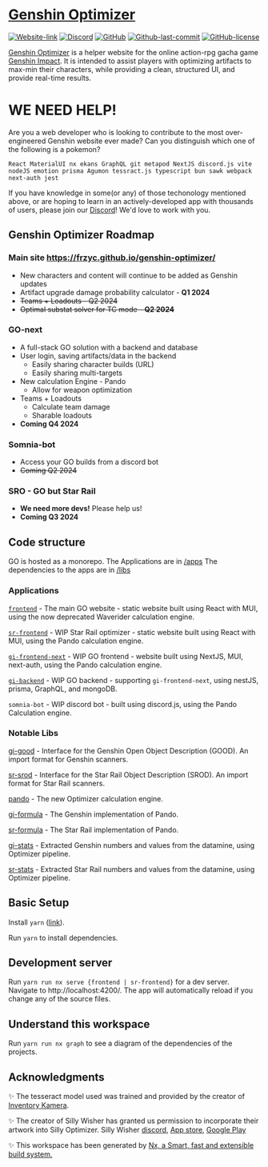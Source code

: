 # [Genshin Optimizer](https://frzyc.github.io/genshin-optimizer)

<a href="https://frzyc.github.io/genshin-optimizer"><img alt="Website-link" src="https://img.shields.io/website?logo=data%3Aimage%2Fpng%3Bbase64%2CiVBORw0KGgoAAAANSUhEUgAAACAAAAAgCAMAAABEpIrGAAAABGdBTUEAALGPC%2FxhBQAAACBjSFJNAAB6JgAAgIQAAPoAAACA6AAAdTAAAOpgAAA6mAAAF3CculE8AAACEFBMVEUbJjsbJjsbJjsbJjsbJjsaJToYIzgXIzgZJDoXIjgZJDksNkpZYXB6gI2HjZh9g49fZ3UyPE82QFJianh%2FhZF4f4tWXm0qNEhfZ3bMztP3%2BPj%2F%2F%2F%2F6%2BvrW2Nxwd4QfKT4aJTsjLkLd3uH7%2B%2Fv29vfIys9bY3JeZnTr7O719vd0e4gdKD2Mkpz8%2FPzp6u1cY3MrNUnKzNHe3%2BI6Q1UYIzlPWGju7%2FEsNklaYnH5%2Bfqjp7Bka3mAhpLj5ef%2B%2Fv%2BYnabm5%2BmCiJRja3mfpK34%2BPn4%2BfldZXSDiZTDxssmMEQWIjd%2BhJChpq4jLULCxcuEipUXIje%2BwceIjpmZnqidoapVXm339%2Fi0uL%2FT1dkYJDmWm6Weo6yXnKZSWmr19va4u8IeKT5XX26QlqClqbL19fZXX28wOk1sc4FxeIUtN0ocJzxFTl%2BssLixtLywtLuztr2CiJMdKDwsN0oVITZdZXP8%2Ff27vsRcZHP6%2BvsWITZWXm7m6Orx8vP%2B%2Fv4mMUU%2FSFpQWWman6icoKpVXW329%2Fi1uL%2BVmqSgpK3Aw8kkLkJ6gY2ip68iLUG8v8WJj5r3%2BPmcoapeZnV5gIzg4eR2fYnMz9M7RVfw8fJhaXju7%2FCRlqD9%2Ff3s7e9ka3rQ09f7%2B%2Fza3N91fIggKj8lL0SFi5bg4uVgZ3YvOUyAh5KOlJ5kbHo1P1I6Q1Zob32GjJeOk57Yu9OOAAAABHRSTlMRiev6VTBHSgAAAAFiS0dEGwJg1KQAAAAHdElNRQflCBsRHiYmncirAAACC0lEQVQ4y2NgYGRiwQmYGBkYGJmBDFY2diBkhYlzsLOzcYK5zIwMIP1c3Dy8fPwCghxgaVZWIWERPlExcS6QGQwgIQlJKWlpaRlZOXkFoLyiiJIykKuiqgaSAyrgUteQhgBNLaCx2jq6UK6ePhdIAauBIYgHFjUy5jIxNYNzDc1ZgQrYLIDmW1pZ29hKS9tpsbPaA2UcHJ2cXaSlXd3YQArcgSIenl5e3kDah9XXD0j5B3gpBgLpIJACrmAgK4SDhS00TFo6XFs8AqjTgp0lMgoo7AyygjUayIrhYmGLjZOWjk%2FglpWWDktkY2FLAgons6AoSIErSGVjMcFQwJqWLpcRypKJUwELK2dAgAkrTgVZ2iCQhVNBQHZObl5efkFhEQ4FxSWloLArw%2BnI4vIKkALcvqisqq6pxafApK5eLgxvOLAWNxAIKIIhSZIClMjiagSymoAKmlukpVsR0d0GFG4Hpyh%2FIKujM6CyC%2BjNblZFDyC3wCugpxdI94FTVDkwcfVPmDhpMlBkCjsrKP3Y8qs3Aj1tORGkgLVoKigMK4D6pSdP4zKJnQ5k1ILDdWomKzjZz5gJTedhosBknzBrNpQ7RwKc7FlYsubOswTy5y9YuAiogHXxkqWgRO8ydRk444Cz3vKJK1b6r1rNqgDOeixr1q5bL6KWCcl68MzLxs4By7xcIB4s8xLK%2FgBwFKIDu%2FzCbAAAACV0RVh0ZGF0ZTpjcmVhdGUAMjAyMS0wOC0yN1QxNzozMDoyMyswMDowMDGD68oAAAAldEVYdGRhdGU6bW9kaWZ5ADIwMjEtMDgtMjdUMTc6MzA6MjMrMDA6MDBA3lN2AAAAAElFTkSuQmCC&style=for-the-badge&url=https%3A%2F%2Ffrzyc.github.io%2Fgenshin-optimizer"></a>
<a href="https://discord.gg/CXUbQXyfUs"><img alt="Discord" src="https://img.shields.io/discord/785153694478893126?color=%232a364d&label=DISCORD&logo=discord&style=for-the-badge"></a>
<a href="https://github.com/frzyc/genshin-optimizer/blob/master/package.json"><img alt="GitHub" src="https://img.shields.io/github/package-json/v/frzyc/genshin-optimizer?style=for-the-badge"></a>
<a href="https://github.com/frzyc/genshin-optimizer"><img alt="Github-last-commit" src="https://img.shields.io/github/last-commit/frzyc/genshin-optimizer?logo=github&style=for-the-badge"></a>
<a href="https://github.com/frzyc/genshin-optimizer/blob/master/LICENSE"><img alt="GitHub-license" src="https://img.shields.io/github/license/frzyc/genshin-optimizer?style=for-the-badge"></a>

[Genshin Optimizer](https://frzyc.github.io/genshin-optimizer) is a helper website for the online action-rpg gacha game [Genshin Impact](https://genshin.mihoyo.com/). It is intended to assist players with optimizing artifacts to max-min their characters, while providing a clean, structured UI, and provide real-time results.

# WE NEED HELP!

Are you a web developer who is looking to contribute to the most over-engineered Genshin website ever made? Can you distinguish which one of the following is a pokemon?

```
React MaterialUI nx ekans GraphQL git metapod NextJS discord.js vite nodeJS emotion prisma Agumon tessract.js typescript bun sawk webpack next-auth jest
```

If you have knowledge in some(or any) of those techonology mentioned above, or are hoping to learn in an actively-developed app with thousands of users, please join our [Discord](https://discord.gg/CXUbQXyfUs)! We'd love to work with you.

## Genshin Optimizer Roadmap

### Main site https://frzyc.github.io/genshin-optimizer/

- New characters and content will continue to be added as Genshin updates
- Artifact upgrade damage probability calculator - **Q1 2024**
- ~~Teams + Loadouts - Q2 2024~~
- ~~Optimal substat solver for TC mode - **Q2 2024**~~

### GO-next

- A full-stack GO solution with a backend and database
- User login, saving artifacts/data in the backend
  - Easily sharing character builds (URL)
  - Easily sharing multi-targets
- New calculation Engine - Pando
  - Allow for weapon optimization
- Teams + Loadouts
  - Calculate team damage
  - Sharable loadouts
- **Coming Q4 2024**

### Somnia-bot

- Access your GO builds from a discord bot
- ~~Coming Q2 2024~~

### SRO - GO but Star Rail

- **We need more devs!** Please help us!
- **Coming Q3 2024**

## Code structure

GO is hosted as a monorepo.
The Applications are in [/apps](/apps/)
The dependencies to the apps are in [/libs](/libs/)

### Applications

[`frontend`](/apps/frontend/) - The main GO website - static website built using React with MUI, using the now deprecated Waverider calculation engine.

[`sr-frontend`](/apps/sr-frontend/) - WIP Star Rail optimizer - static website built using React with MUI, using the Pando calculation engine.

[`gi-frontend-next`](/apps/gi-frontend-next/) - WIP GO frontend - website built using NextJS, MUI, next-auth, using the Pando calculation engine.

[`gi-backend`](/apps/gi-backend/) - WIP GO backend - supporting `gi-frontend-next`, using nestJS, prisma, GraphQL, and mongoDB.

`somnia-bot` - WIP discord bot - built using discord.js, using the Pando Calculation engine.

### Notable Libs

[gi-good](/libs/gi/good/) - Interface for the Genshin Open Object Description (GOOD). An import format for Genshin scanners.

[sr-srod](/libs/sr/srod/) - Interface for the Star Rail Object Description (SROD). An import format for Star Rail scanners.

[pando](/libs/pando/engine/) - The new Optimizer calculation engine.

[gi-formula](/libs/gi/formula/) - The Genshin implementation of Pando.

[sr-formula](/libs/sr/formula/) - The Star Rail implementation of Pando.

[gi-stats](/libs/gi/stats/) - Extracted Genshin numbers and values from the datamine, using Optimizer pipeline.

[sr-stats](/libs/sr/stats/) - Extracted Star Rail numbers and values from the datamine, using Optimizer pipeline.

## Basic Setup

Install `yarn` ([link](https://yarnpkg.com/getting-started/install)).

Run `yarn` to install dependencies.

## Development server

Run `yarn run nx serve {frontend | sr-frontend}` for a dev server. Navigate to http://localhost:4200/. The app will automatically reload if you change any of the source files.

## Understand this workspace

Run `yarn run nx graph` to see a diagram of the dependencies of the projects.

## Acknowledgments

✨ The tesseract model used was trained and provided by the creator of [Inventory Kamera](https://github.com/Andrewthe13th/Inventory_Kamera).

✨ The creator of Silly Wisher has granted us permission to incorporate their artwork into Silly Optimizer. Silly Wisher [discord](https://discord.com/invite/sillywisher), [App store](https://apps.apple.com/lv/app/silly-wisher/id6444465724https://apps.apple.com/lv/app/silly-wisher/id6444465724), [Google Play](https://play.google.com/store/apps/details?id=com.sketchi.sillywisher)

✨ This workspace has been generated by [Nx, a Smart, fast and extensible build system.](https://nx.dev)
